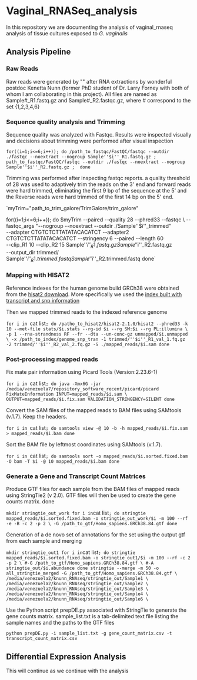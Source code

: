 # Vaginal_RNASeq_analysis
In this repository we are documenting the analysis of vaginal_rnaseq analysis of tissue cultures exposed to _G. vaginalis_

## Analysis Pipeline

### Raw Reads
Raw reads were generated by "" after RNA extractions by wonderful postdoc Kenetta Nunn (former PhD student of Dr. Larry Forney with both of whom I am collaborating in this project). All files are named as Sample#\_R1.fastq.gz and Sample#\_R2.fastqc.gz, where # correspond to the set {1,2,3,4,6}

### Sequence quality analysis and Trimming

Sequence quality was analyzed with Fastqc. Results were inspected visually and decisions about trimming were performed after visual inspection

`for((i=1;i<=6;i++)); do
  /path_to_fastqc/FastQC/fastqc --outdir ./fastqc --noextract --nogroup Sample''$i''_R1.fastq.gz ; path_to_fastqc/FastQC/fastqc --outdir ./fastqc --noextract --nogroup Sample''$i''_R2.fastq.gz ; 
done`

Trimming was performed after inspecting fastqc reports. a quality threshold of 28 was used to adaptively trim the reads on the 3' end and forward reads were hard trimmed, eliminating the first 9 bp of the sequence at the 5' and the Reverse reads were hard trimmed of the first 14 bp on the 5' end. 

`myTrim="path_to_trim_galore/TrimGalore/trim_galore"
  
for((i=1;i<=6;i++)); do
         $myTrim --paired --quality 28 --phred33 --fastqc \ 
         --fastqc_args "--nogroup --noextract --outdir ./Sample''$i''_trimmed" \
         --adapter CTGTCTCTTATATACACATCT --adapter2 CTGTCTCTTATATACACATCT --stringency 6 --paired --length 60 \
         --clip_R1 10 --clip_R2 15 Sample''$i''_R1.fastq.gz Sample''$i''_R2.fastq.gz \
         --output_dir trimmed/ Sample''$i''_R1.trimmed.fastq Sample''$i''_R2.trimmed.fastq
done`


### Mapping with HISAT2

Reference indexes for the human genome build GRCh38 were obtained from the [hisat2 download](http://daehwankimlab.github.io/hisat2/download/#h-sapiens). More specifically we used the [index built with transcript and snp information](https://genome-idx.s3.amazonaws.com/hisat/grch38_snptran.tar.gz)

Then we mapped trimmed reads to the indexed reference genome

`for i in `cat list`; do
        /patho_to_hisat2/hisat2-2.1.0/hisat2 --phred33 -k 10 --met-file stats/$i.stats --rg-id $i --rg SM:$i --rg PL:illumina \
        -p 1 --rna-strandness RF --fr --dta --un-conc-gz unmapped/$i.unmapped \
        -x /path_to_index/genome_snp_tran -1 trimmed/''$i''_R1_val_1.fq.gz -2 trimmed/''$i''_R2_val_2.fq.gz -S ./mapped_reads/$i.sam
done`

### Post-processing mapped reads

Fix mate pair information using Picard Tools (Version:2.23.6-1)

`for i in `cat list`; do
        java -Xmx6G -jar /media/venezuela7/repository_software_recent/picard/picard FixMateInformation INPUT=mapped_reads/$i.sam \
        OUTPUT=mapped_reads/$i.fix.sam VALIDATION_STRINGENCY=SILENT
done`

Convert the SAM files of the mapped reads to BAM files using SAMtools (v.1.7). Keep the headers.

`for i in `cat list`; do
        samtools view -@ 10 -b -h mapped_reads/$i.fix.sam > mapped_reads/$i.bam
done`

Sort the BAM file by leftmost coordinates using SAMtools (v.1.7).

`for i in `cat list`; do
        samtools sort -o mapped_reads/$i.sorted.fixed.bam -O bam -T $i -@ 10 mapped_reads/$i.bam
done`

### Generate a Gene and Transcript Count Matrices

Produce GTF files for each sample from the BAM files of mapped reads using StringTie2 (v 2.0). GTF files will then be used to create the gene counts matrix.
done

`
mkdir stringtie_out_work
for i in `cat list`; do
        stringtie mapped_reads/$i.sorted.fixed.bam -o stringtie_out_work/$i -m 100 --rf -e -B -c 2 -p 2 \
        -G /path_to_gtf/Homo_sapiens.GRCh38.84.gtf
done`

Generation of a de novo set of annotations for the set using the output gtf from each sample and merging

`
mkdir stringtie_out1
for i in `cat list`; do
stringtie mapped_reads/$i.sorted.fixed.bam -o stringtie_out1/$i -m 100 --rf -c 2 -p 2 \
        #-G /path_to_gtf/Homo_sapiens.GRCh38.84.gtf \
        #-A stringtie_out/$i.abundance
done
stringtie --merge -m 50 -o all_stringtie_merged -G /path_to_gtf/Homo_sapiens.GRCh38.84.gtf \
/media/venezuela2/knunn_RNAseq/stringtie_out/Sample1 \
/media/venezuela2/knunn_RNAseq/stringtie_out/Sample2 \
/media/venezuela2/knunn_RNAseq/stringtie_out/Sample3 \
/media/venezuela2/knunn_RNAseq/stringtie_out/Sample4 \
/media/venezuela2/knunn_RNAseq/stringtie_out/Sample6 \
`

Use the Python script prepDE.py associated with StringTie to generate the gene counts matrix. sample_list.txt is a tab-delimited text file listing the sample names and the paths to the GTF files

`python prepDE.py -i sample_list.txt -g gene_count_matrix.csv -t transcript_count_matrix.csv`

## Differential Expression Analysis

This will continue as we continue with the analysis

